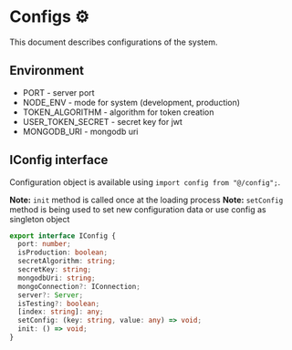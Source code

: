 # Configs ⚙️

This document describes configurations of the system.

## Environment

- PORT - server port
- NODE_ENV - mode for system (development, production)
- TOKEN_ALGORITHM - algorithm for token creation
- USER_TOKEN_SECRET - secret key for jwt
- MONGODB_URI - mongodb uri

## IConfig interface

Configuration object is available using `import config from "@/config";`.

**Note:** `init` method is called once at the loading process
**Note:** `setConfig` method is being used to set new configuration data or use config as singleton object

```ts
export interface IConfig {
  port: number;
  isProduction: boolean;
  secretAlgorithm: string;
  secretKey: string;
  mongodbUri: string;
  mongoConnection?: IConnection;
  server?: Server;
  isTesting?: boolean;
  [index: string]: any;
  setConfig: (key: string, value: any) => void;
  init: () => void;
}
```
